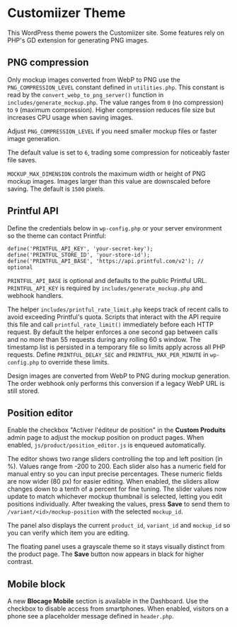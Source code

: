 # Customiizer Theme

This WordPress theme powers the Customiizer site. Some features rely on PHP's GD extension for generating PNG images.

## PNG compression

Only mockup images converted from WebP to PNG use the `PNG_COMPRESSION_LEVEL` constant defined in `utilities.php`. This constant is read by the `convert_webp_to_png_server()` function in `includes/generate_mockup.php`. The value ranges from `0` (no compression) to `9` (maximum compression). Higher compression reduces file size but increases CPU usage when saving images.

Adjust `PNG_COMPRESSION_LEVEL` if you need smaller mockup files or faster image generation.

The default value is set to `6`, trading some compression for noticeably faster file saves.

`MOCKUP_MAX_DIMENSION` controls the maximum width or height of PNG mockup images.
Images larger than this value are downscaled before saving. The default is `1500` pixels.

## Printful API

Define the credentials below in `wp-config.php` or your server environment so the theme can contact Printful:

```
define('PRINTFUL_API_KEY', 'your-secret-key');
define('PRINTFUL_STORE_ID', 'your-store-id');
define('PRINTFUL_API_BASE', 'https://api.printful.com/v2'); // optional
```

`PRINTFUL_API_BASE` is optional and defaults to the public Printful URL. `PRINTFUL_API_KEY` is required by `includes/generate_mockup.php` and webhook handlers.

The helper `includes/printful_rate_limit.php` keeps track of recent
calls to avoid exceeding Printful's quota. Scripts that interact with
the API require this file and call `printful_rate_limit()` immediately
before each HTTP request. By default the helper enforces a one second
gap between calls and no more than 55 requests during any rolling
60&nbsp;s window. The timestamp list is persisted in a temporary file so
limits apply across all PHP requests. Define `PRINTFUL_DELAY_SEC` and
`PRINTFUL_MAX_PER_MINUTE` in `wp-config.php` to override these limits.

Design images are converted from WebP to PNG during mockup generation. The order
webhook only performs this conversion if a legacy WebP URL is still stored.

## Position editor

Enable the checkbox "Activer l'éditeur de position" in the **Custom Produits** admin page to adjust the mockup position on product pages. When enabled, `js/product/position_editor.js` is enqueued automatically.

The editor shows two range sliders controlling the top and left position (in %). Values range from -200 to 200. Each slider also has a numeric field for manual entry so you can input precise percentages. These numeric fields are now wider (80&nbsp;px) for easier editing. When enabled, the sliders allow changes down to a tenth of a percent for fine tuning. The slider values now update to match whichever mockup thumbnail is selected, letting you edit positions individually. After tweaking the values, press **Save** to send them to `/variant/<id>/mockup-position` with the selected `mockup_id`.

The panel also displays the current `product_id`, `variant_id` and `mockup_id` so you can verify which item you are editing.


The floating panel uses a grayscale theme so it stays visually distinct from the product page. The **Save** button now appears in black for higher contrast.

## Mobile block

A new **Blocage Mobile** section is available in the Dashboard. Use the checkbox to disable access from smartphones. When enabled, visitors on a phone see a placeholder message defined in `header.php`.
